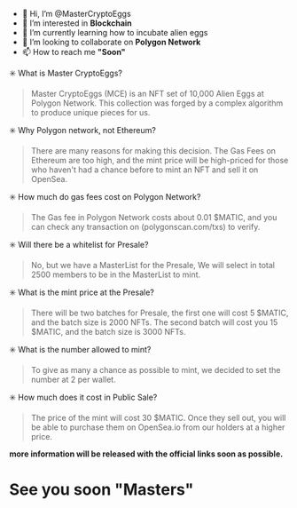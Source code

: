 - 👋 Hi, I’m @MasterCryptoEggs
- 👀 I’m interested in <b>Blockchain</b>
- 🌱 I’m currently learning how to incubate alien eggs
- 💞️ I’m looking to collaborate on <b>Polygon Network</b>
- 📫 How to reach me <b>"Soon"</b>

✳️ What is Master CryptoEggs?
<blockquote>Master CryptoEggs (MCE) is an NFT set of 10,000 Alien Eggs at Polygon Network. This collection was forged by a complex algorithm to produce unique pieces for us.</blockquote>

✳️ Why Polygon network, not Ethereum?
<blockquote>There are many reasons for making this decision. The Gas Fees on Ethereum are too high, and the mint price will be high-priced for those who haven't had a chance before to mint an NFT and sell it on OpenSea.</blockquote>

✳️ How much do gas fees cost on Polygon Network?
<blockquote>The Gas fee in Polygon Network costs about 0.01 $MATIC, and you can check any transaction on (polygonscan.com/txs) to verify.</blockquote>

✳️ Will there be a whitelist for Presale?
<blockquote>No, but we have a MasterList for the Presale, We will select in total 2500 members to be in the MasterList to mint.</blockquote>

✳️ What is the mint price at the Presale?
<blockquote>There will be two batches for Presale, the first one will cost 5 $MATIC, and the batch size is 2000 NFTs. The second batch will cost you 15 $MATIC, and the batch size is 3000 NFTs.</blockquote>

✳️ What is the number allowed to mint?
<blockquote>To give as many a chance as possible to mint, we decided to set the number at 2 per wallet.</blockquote>

✳️ How much does it cost in Public Sale?
<blockquote>The price of the mint will cost 30 $MATIC. Once they sell out, you will be able to purchase them on OpenSea.io from our holders at a higher price.</blockquote>

<b>more information will be released with the official links soon as possible.</b>

<b><h1>See you soon "Masters"</h1></b>
